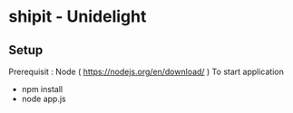 # shipit - Unidelight
## Setup
Prerequisit : Node ( https://nodejs.org/en/download/ )
To start application
- npm install
- node app.js
